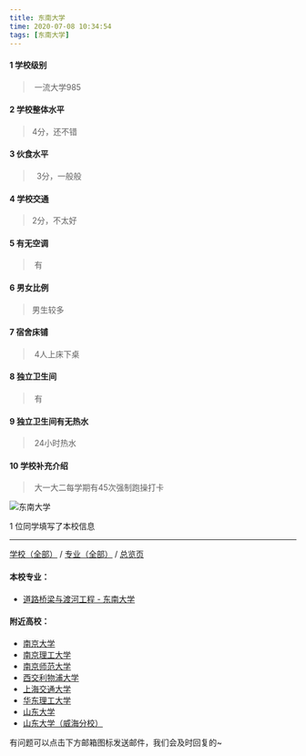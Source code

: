 ```yaml
---
title: 东南大学
time: 2020-07-08 10:34:54
tags: [东南大学]
---
```

#### 1 学校级别
> 一流大学985

#### 2 学校整体水平
> 4分，还不错


#### 3 伙食水平
>  3分，一般般


#### 4 学校交通
>2分，不太好


#### 5 有无空调
> 有
  

#### 6 男女比例
> 男生较多


#### 7 宿舍床铺
> 4人上床下桌


#### 8 独立卫生间
> 有


#### 9 独立卫生间有无热水
> 24小时热水


#### 10 学校补充介绍
> 大一大二每学期有45次强制跑操打卡

![东南大学](https://upload-images.jianshu.io/upload_images/6510336-5880ad857532a459.jpeg?imageMogr2/auto-orient/strip%7CimageView2/2/w/1240)


1 位同学填写了本校信息
***
[学校（全部）](https://univgo.github.io/2020/07/09/学校汇总页) / [专业（全部）](https://univgo.github.io/2020/07/09/专业汇总页) / [总览页](https://univgo.github.io/2020/07/09/总览)

#### 本校专业：
- [道路桥梁与渡河工程 - 东南大学](https://univgo.github.io/2020/07/08/道路桥梁与渡河工程-东南大学)

#### 附近高校：
- [南京大学](https://univgo.github.io/2020/07/08/南京大学)
- [南京理工大学](https://univgo.github.io/2020/07/08/南京理工大学)
- [南京师范大学](https://univgo.github.io/2020/07/08/南京师范大学)
- [西交利物浦大学](https://univgo.github.io/2020/07/08/西交利物浦大学)
&nbsp; 
- [上海交通大学](https://univgo.github.io/2020/07/08/上海交通大学)
- [华东理工大学](https://univgo.github.io/2020/07/08/华东理工大学)
&nbsp; 
- [山东大学](https://univgo.github.io/2020/07/08/山东大学) 
- [山东大学（威海分校）](https://univgo.github.io/2020/07/08/山东大学（威海分校）)


有问题可以点击下方邮箱图标发送邮件，我们会及时回复的~
